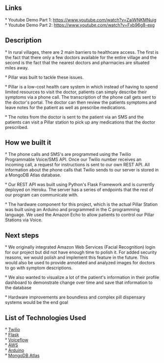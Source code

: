 ## Links
° Youtube Demo Part 1: https://www.youtube.com/watch?v=ZaiWNKMNuig </br>
° Youtube Demo Part 2: https://www.youtube.com/watch?v=Fxb96g8-exg

## Description

° In rural villages, there are 2 main barriers to healthcare access. The first is the fact that there only a few doctors available for the entire village and the second is the fact that the nearest doctors and pharmacies are situated miles away.

° Pillar was built to tackle these issues.

° Pillar is a low-cost health care system in which instead of having to spend limited resources to visit the doctor, patients can simply describe their symptoms via a phone call. The transcription of the phone call gets sent to the doctor's portal. The doctor can then review the patients symptoms and leave notes for the patient as well as prescribe medications.

° The notes from the doctor is sent to the patient via an SMS and the patients can visit a Pillar station to pick up any medications that the doctor prescribed.

## How we built it

° The phone calls and SMS's are programmed using the Twilio Programmable Voice/SMS API. Once our Twilio number receives an incoming call, a request for instructions is sent to our own REST API. All information about the phone calls that Twilio sends to our server is stored in a MongoDB Atlas database.

° Our REST API was built using Python's Flask Framework and is currently deployed on Heroku. The server has a series of endpoints that the rest of our program can communicate with.

° The hardware component for this project, which is the actual Pillar Station was built using an Arduino and programmed in the C programming language. We used the Amazon Echo to allow patients to control our Pillar Stations via Voice. 

## Next steps

° We originally integrated Amazon Web Services (Facial Recognition) login for our project but did not have enough time to polish it. For added security reasons, we would polish and implement this feature in the future. This would also be used to provide annotated and analyzed images for doctors to go with symptom descriptions.

° We also wanted to visualize a lot of the patient's information in their profile dashboard to demonstrate change over time and save that information to the database

° Hardware improvements are boundless and complex pill dispensary systems would be the end goal

## List of Technologies Used

° [Twilio](https://www.twilio.com/)</br>
° [Flask](https://github.com/pallets/flask)</br>
° [Voiceflow](https://www.voiceflow.com/)</br>
° [AWS](https://aws.amazon.com/)</br>
° [Arduino](https://www.arduino.cc/)</br>
° [MongoDB Atlas](https://www.mongodb.com/cloud/atlas)</br>






